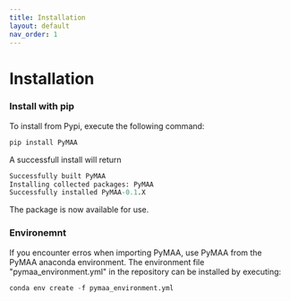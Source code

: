```yaml
---
title: Installation
layout: default
nav_order: 1
---
```


# Installation

### Install with pip

To install from Pypi, execute the following command:

```python
pip install PyMAA
```

A successfull install will return

```python
Successfully built PyMAA
Installing collected packages: PyMAA
Successfully installed PyMAA-0.1.X
```

The package is now available for use.

### Environemnt

If you encounter erros when importing PyMAA, use PyMAA from the PyMAA anaconda environment. The environment file "pymaa_environment.yml" in the repository can be installed by executing:

```python
conda env create -f pymaa_environment.yml
```
